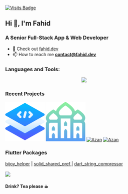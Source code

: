 [![Visits Badge](https://komarev.com/ghpvc/?username=fahidsarker&base=2003&label=Profile%20views&color=red&style=for-the-badge)](https://fahid.dev)

<h2>Hi 👋, I'm Fahid</h2>
<h3>A Senior Full-Stack App & Web Developer</h3>

- 🔭 Check out [fahid.dev](https://fahid.dev)
- 📫 How to reach me **contact@fahid.dev**
<h3>Languages and Tools:</h3>

<p align="center">
<img src="https://skillicons.dev/icons?i=flutter,dart,html,css,js,ts,nextjs,react,figma,git,jest,nodejs,postgres,postman,py,tailwind,vscode,visualstudio,notion,vercel,vite,supabase,styledcomponents,sass,regex,prisma,powershell,planetscale,mysql,md,firebase,express,electron,cloudflare"/>
</p>
<h3>Recent Projects</h3>
<div>
      <a href="https://code.fahid.dev"><img alt="Photon" src="https://github.com/fahidsarker/photon/blob/main/public/logo/code-logo.png" height="126px"></a>
  <a href="https://play.google.com/store/apps/details?id=com.muhammadfahid.minimaladhan"><img alt="Azan" src="https://github.com/MuhammadFahidSarker/minimal_adhan/raw/master/logos/logo.png" height="126px"></a>
  <a href="https://play.google.com/store/apps/details?id=com.muhammadfahid.sqliter"><img alt="Azan" src="https://play-lh.googleusercontent.com/V6ie-a61SB2eY3NXfkJht09Q9UFYzWgXLmtgZ9qtfgm21DV7Unm9CufHJHxlLklN2Fw=w240-h480-rw" height="126px"></a>
  <a href="https://play.google.com/store/apps/details?id=com.muhammadfahid.taleajoke"><img alt="Azan" src="https://play-lh.googleusercontent.com/maUytm9r0GlfrPVly-03jc1FzlZ5An1OZcRs_ueKzWUsXvRPQ93rsuT_1ArLMw3hWw=w240-h480-rw" height="126px"></a>

</div>


<h3>Flutter Packages</h3>
<div>
  <a href="https://pub.dev/packages/bijoy_helper">bijoy_helper</a>
  |
<a href="https://pub.dev/packages/solid_shared_pref">solid_shared_pref </a>
    |
<a href="https://pub.dev/packages/dart_string_compressor">dart_string_compressor </a>
</div>

<br/>
<img  src="https://github-readme-stats.vercel.app/api/top-langs/?username=fahidsarker&layout=compact&theme=onedark" />
<h4>Drink? Tea please ☕︎</h4>
